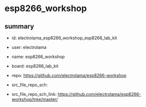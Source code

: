 # esp8266_workshop
 
## summary 
* id: electrolama_esp8266_workshop_esp8266_lab_kit
* user: electrolama
* name: esp8266_workshop
* board: esp8266_lab_kit
* repo: https://github.com/electrolama/esp8266-workshop



* src_file_repo_sch: 
* src_file_repo_sch_link: https://github.com/electrolama/esp8266-workshop/tree/master/






